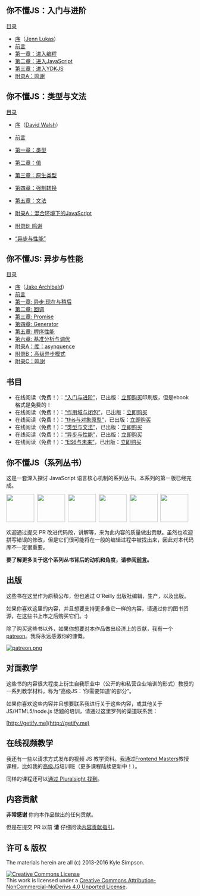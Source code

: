

## 你不懂JS：入门与进阶

[目录](up\%20&\%20going/toc.md)

* [序](up\%20&\%20going/foreword.md)（[Jenn Lukas](http://jennlukas.com)）
* [前言](preface.md)
* [第一章：进入编程](up\%20&\%20going/ch1.md)
* [第二章：进入JavaScript](up\%20&\%20going/ch2.md)
* [第三章：进入YDKJS](up\%20&\%20going/ch3.md)
* [附录A：鸣谢](up\%20&\%20going/apA.md)

## 你不懂JS：类型与文法


[目录](types\%20&\%20grammar/toc.md)

* [序](types\%20&\%20grammar/foreword.md)（[David Walsh](http://davidwalsh.name)）
* [前言](preface.md)
* [第一章：类型](types\%20&\%20grammar/ch1.md)
* [第二章：值](types\%20&\%20grammar/ch2.md)
* [第三章：原生类型](types\%20&\%20grammar/ch3.md)
* [第四章：强制转换](types\%20&\%20grammar/ch4.md)
* [第五章：文法](types\%20&\%20grammar/ch5.md)
* [附录A：混合环境下的JavaScript](types\%20&\%20grammar/apA.md)
* [附录B: 鸣谢](types\%20&\%20grammar/apB.md)

* [“异步与性能”](async\%20&\%20performance/README.md#you-dont-know-js-async--performance)

## 你不懂JS: 异步与性能


[目录](async\%20&\%20performance/toc.md)

* [序](async\%20&\%20performance/foreword.md)（[Jake Archibald](http://jakearchibald.com)）
* [前言](preface.md)
* [第一章: 异步:现在与稍后](async\%20&\%20performance/ch1.md)
* [第二章: 回调](async\%20&\%20performance/ch2.md)
* [第三章: Promise](async\%20&\%20performance/ch3.md)
* [第四章: Generator](async\%20&\%20performance/ch4.md)
* [第五章: 程序性能](async\%20&\%20performance/ch5.md)
* [第六章: 基准分析与调优](async\%20&\%20performance/ch6.md)
* [附录A：库：asynquence](async\%20&\%20performance/apA.md)
* [附录B：高级异步模式](async\%20&\%20performance/apB.md)
* [附录C：鸣谢](async\%20&\%20performance/apC.md)

## 书目

* 在线阅读（免费！）：[“入门与进阶”](up\%20&\%20going/README.md#you-dont-know-js-up--going)，已出版：[立即购买](http://shop.oreilly.com/product/0636920039303.do)印刷版，但是ebook格式是免费的！
* 在线阅读（免费！）：[“作用域与闭包”](scope\%20&\%20closures/README.md#you-dont-know-js-scope--closures)，已出版：[立即购买](http://shop.oreilly.com/product/0636920026327.do)
* 在线阅读（免费！）：[“this与对象原型”](this\%20&\%20object\%20prototypes/README.md#you-dont-know-js-this--object-prototypes)，已出版：[立即购买](http://shop.oreilly.com/product/0636920033738.do)
* 在线阅读（免费！）：[“类型与文法”](types\%20&\%20grammar/README.md#you-dont-know-js-types--grammar)，已出版：[立即购买](http://shop.oreilly.com/product/0636920033745.do)
* 在线阅读（免费！）：[“异步与性能”](async\%20&\%20performance/README.md#you-dont-know-js-async--performance)，已出版：[立即购买](http://shop.oreilly.com/product/0636920033752.do)
* 在线阅读（免费！）：[“ES6与未来”](es6\%20&\%20beyond/README.md#you-dont-know-js-es6--beyond)，已出版：[立即购买](http://shop.oreilly.com/product/0636920033769.do)

## 你不懂JS（系列丛书）

这是一套深入探讨 JavaScript 语言核心机制的系列丛书。本系列的第一版已经完成。

<a href="http://shop.oreilly.com/product/0636920039303.do"><img src="up %26 going/cover.jpg" width="75"></a>&nbsp;
<a href="http://shop.oreilly.com/product/0636920026327.do"><img src="scope %26 closures/cover.jpg" width="75"></a>&nbsp;
<a href="http://shop.oreilly.com/product/0636920033738.do"><img src="this %26 object prototypes/cover.jpg" width="75"></a>&nbsp;
<a href="http://shop.oreilly.com/product/0636920033745.do"><img src="types %26 grammar/cover.jpg" width="75"></a>&nbsp;
<a href="http://shop.oreilly.com/product/0636920033752.do"><img src="async %26 performance/cover.jpg" width="75"></a>&nbsp;
<a href="http://shop.oreilly.com/product/0636920033769.do"><img src="es6 %26 beyond/cover.jpg" width="75"></a>

欢迎通过提交 PR 改进代码段，讲解等，来为此内容的质量做出贡献。虽然也欢迎拼写错误的修改，但是它们很可能将在一般的编辑过程中被找出来，因此对本代码库不一定很重要。

**要了解更多关于这个系列丛书背后的动机和角度，请参阅[前言](preface.md)。**

## 出版

这些书在这里作为原稿公布，但也通过 O'Reilly 出版社编辑，生产，以及出版。

如果你喜欢这里的内容，并且想要支持更多像它一样的内容，请通过你的图书资源，在这些书上市之后购买它们。:)

除了购买这些书以外，如果你想要对本作品做出经济上的贡献，我有一个[patreon](https://www.patreon.com/getify)。我将永远感激你的慷慨。

<a href="https://www.patreon.com/getify">[![patreon.png](https://s11.postimg.org/axpzguh77/patreon.png)](https://www.patreon.com/getify)</a>

## 对面教学

这些书的内容很大程度上衍生自我职业中（公开的和私营企业培训的形式）教授的一系列教学材料，称为“高级JS：‘你需要知道’的部分”。

如果你喜欢这些内容并且想要联系我进行关于这些内容，或其他关于 JS/HTML5/node.js 话题的培训，请通过这里罗列的渠道联系我：

[http://getify.me](http://getify.me)

## 在线视频教学

我还有一些以请求方式发布的视频 JS 教学资料。我通过[Frontend Masters](https://FrontendMasters.com)教授课程，比如我的[高级JS](https://frontendmasters.com/courses/advanced-javascript/)培训班（更多课程陆续更新中！）。

同样的课程还可以[通过 Pluralsight 找到](http://www.pluralsight.com/courses/advanced-javascript)。

## 内容贡献

**非常感谢** 你向本作品做出的任何贡献。

但是在提交 PR 以前 **请** 仔细阅读[内容贡献指引](CONTRIBUTING.md)。

## 许可 & 版权

The materials herein are all (c) 2013-2016 Kyle Simpson.

<a rel="license" href="http://creativecommons.org/licenses/by-nc-nd/4.0/"><img alt="Creative Commons License" style="border-width:0" src="https://i.creativecommons.org/l/by-nc-nd/4.0/88x31.png" /></a><br />This work is licensed under a <a rel="license" href="http://creativecommons.org/licenses/by-nc-nd/4.0/">Creative Commons Attribution-NonCommercial-NoDerivs 4.0 Unported License</a>.
